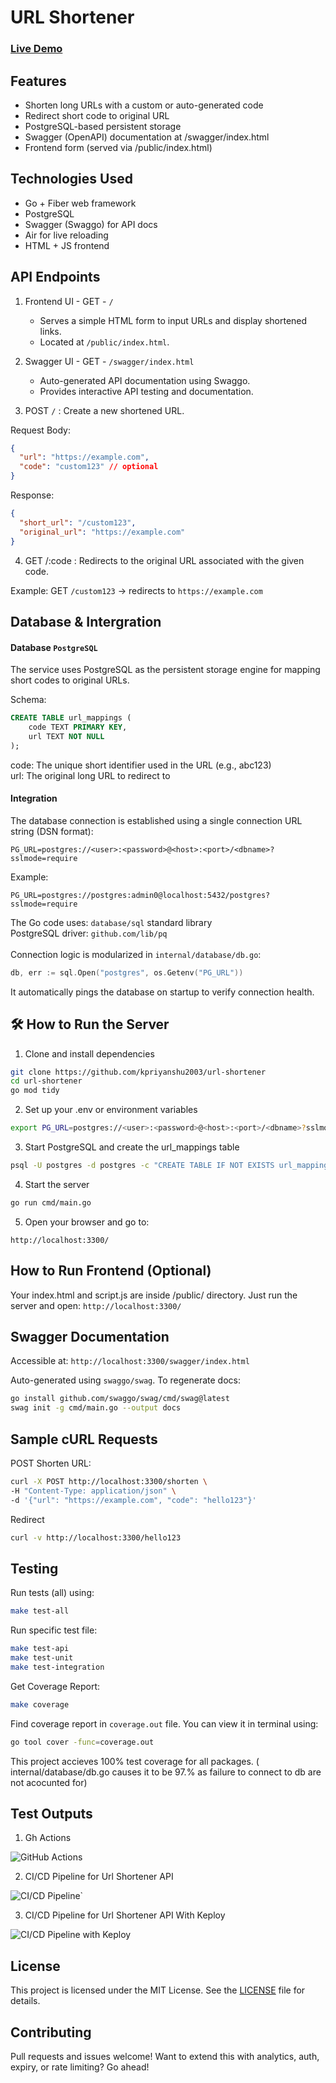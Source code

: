 # URL Shortener

### [Live Demo](https://url-shortener-uy9w.onrender.com/)

## Features

- Shorten long URLs with a custom or auto-generated code
- Redirect short code to original URL
- PostgreSQL-based persistent storage
- Swagger (OpenAPI) documentation at /swagger/index.html
- Frontend form (served via /public/index.html)

## Technologies Used

- Go + Fiber web framework
- PostgreSQL
- Swagger (Swaggo) for API docs
- Air for live reloading
- HTML + JS frontend

## API Endpoints

1. Frontend UI - GET - `/`

   - Serves a simple HTML form to input URLs and display shortened links.
   - Located at `/public/index.html`.

2. Swagger UI - GET - `/swagger/index.html`

   - Auto-generated API documentation using Swaggo.
   - Provides interactive API testing and documentation.

3. POST `/` : Create a new shortened URL.

Request Body:

```json
{
  "url": "https://example.com",
  "code": "custom123" // optional
}
```

Response:

```json
{
  "short_url": "/custom123",
  "original_url": "https://example.com"
}
```

4. GET /:code : Redirects to the original URL associated with the given code.

Example:
GET `/custom123` → redirects to `https://example.com`

## Database & Intergration

#### Database `PostgreSQL`

The service uses PostgreSQL as the persistent storage engine for mapping short codes to original URLs.

Schema:

```sql
CREATE TABLE url_mappings (
	code TEXT PRIMARY KEY,
	url TEXT NOT NULL
);
```

code: The unique short identifier used in the URL (e.g., abc123)\
url: The original long URL to redirect to

#### Integration

The database connection is established using a single connection URL string (DSN format):

```plaintext
PG_URL=postgres://<user>:<password>@<host>:<port>/<dbname>?sslmode=require
```

Example:

```plaintext
PG_URL=postgres://postgres:admin0@localhost:5432/postgres?sslmode=require
```

The Go code uses: `database/sql` standard library\
PostgreSQL driver: `github.com/lib/pq`\
<br>
Connection logic is modularized in `internal/database/db.go`:

```go
db, err := sql.Open("postgres", os.Getenv("PG_URL"))
```

It automatically pings the database on startup to verify connection health.

## 🛠️ How to Run the Server

1. Clone and install dependencies

```bash
git clone https://github.com/kpriyanshu2003/url-shortener
cd url-shortener
go mod tidy
```

2. Set up your .env or environment variables

```bash
export PG_URL=postgres://<user>:<password>@<host>:<port>/<dbname>?sslmode=require
```

3. Start PostgreSQL and create the url_mappings table

```bash
psql -U postgres -d postgres -c "CREATE TABLE IF NOT EXISTS url_mappings (code TEXT PRIMARY KEY, url TEXT NOT NULL);"
```

4. Start the server

```bash
go run cmd/main.go
```

5. Open your browser and go to:

```
http://localhost:3300/
```

## How to Run Frontend (Optional)

Your index.html and script.js are inside /public/ directory. Just run the server and open: `http://localhost:3300/`

## Swagger Documentation

Accessible at: `http://localhost:3300/swagger/index.html`

Auto-generated using `swaggo/swag`. To regenerate docs:

```bash
go install github.com/swaggo/swag/cmd/swag@latest
swag init -g cmd/main.go --output docs
```

## Sample cURL Requests

POST Shorten URL:

```bash
curl -X POST http://localhost:3300/shorten \
-H "Content-Type: application/json" \
-d '{"url": "https://example.com", "code": "hello123"}'
```

Redirect

```bash
curl -v http://localhost:3300/hello123
```

## Testing

Run tests (all) using:

```bash
make test-all
```

Run specific test file:

```bash
make test-api
make test-unit
make test-integration
```

Get Coverage Report:

```bash
make coverage
```

Find coverage report in `coverage.out` file. You can view it in terminal using:

```bash
go tool cover -func=coverage.out
```

This project accieves 100% test coverage for all packages. ( internal/database/db.go causes it to be 97.% as failure to connect to db are not acocunted for)

## Test Outputs

1. Gh Actions

![GitHub Actions](./public/resources/gh-actions-page.png)

2. CI/CD Pipeline for Url Shortener API

![CI/CD Pipeline](./public/resources/ci-cd-test.png)`

3. CI/CD Pipeline for Url Shortener API With Keploy

![CI/CD Pipeline with Keploy](./public/resources/ci-cd-test-keploy.png)

## License

This project is licensed under the MIT License. See the [LICENSE](LICENSE) file for details.

## Contributing

Pull requests and issues welcome!
Want to extend this with analytics, auth, expiry, or rate limiting? Go ahead!

